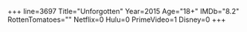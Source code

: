 +++
line=3697
Title="Unforgotten"
Year=2015
Age="18+"
IMDb="8.2"
RottenTomatoes=""
Netflix=0
Hulu=0
PrimeVideo=1
Disney=0
+++

